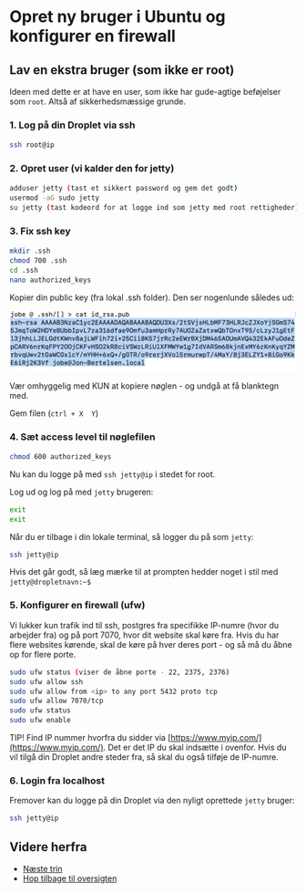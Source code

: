 # Opret ny bruger i Ubuntu og konfigurer en firewall

## Lav en ekstra bruger (som ikke er root)

Ideen med dette er at have en user, som ikke har gude-agtige beføjelser som `root`. Altså af sikkerhedsmæssige grunde.

### 1. Log på din Droplet via ssh

```bash
ssh root@ip
```

### 2. Opret user (vi kalder den for jetty)

```bash
adduser jetty (tast et sikkert password og gem det godt)
usermod -aG sudo jetty
su jetty (tast kodeord for at logge ind som jetty med root rettigheder)
```

### 3. Fix ssh key

```bash
mkdir .ssh
chmod 700 .ssh
cd .ssh
nano authorized_keys
```

Kopier din public key (fra lokal .ssh folder). Den ser nogenlunde således ud:

![ssh](./images/ssh_public.png)

Vær omhyggelig med KUN at kopiere nøglen - og undgå at få blanktegn med.

Gem filen (`ctrl + X  Y`)

### 4. Sæt access level til nøglefilen

```bash
chmod 600 authorized_keys
```

Nu kan du logge på med `ssh jetty@ip` i stedet for root.

Log ud og log på med `jetty` brugeren:

```bash
exit
exit
```

Når du er tilbage i din lokale terminal, så logger du på som `jetty`:

```bash
ssh jetty@ip
```

Hvis det går godt, så læg mærke til at prompten hedder noget i stil med `jetty@dropletnavn:~$`

### 5. Konfigurer en firewall (ufw)

Vi lukker kun trafik ind til ssh, postgres fra specifikke IP-numre (hvor du arbejder fra) og på port 7070, hvor
dit website skal køre fra. Hvis du har flere websites kørende, skal de køre på hver deres port - og så må du
åbne op for flere porte.

```bash
sudo ufw status (viser de åbne porte - 22, 2375, 2376)
sudo ufw allow ssh
sudo ufw allow from <ip> to any port 5432 proto tcp
sudo ufw allow 7070/tcp
sudo ufw status
sudo ufw enable
```

TIP! Find IP nummer hvorfra du sidder via [https://www.myip.com/](https://www.myip.com/). Det er det IP du skal indsætte i <ip> ovenfor. Hvis du vil tilgå din Droplet andre steder fra, så skal du også tilføje de IP-numre.

### 6. Login fra localhost

Fremover kan du logge på din Droplet via den nyligt oprettede `jetty` bruger:

```bash
ssh jetty@ip
```

## Videre herfra

- [Næste trin](./java.md)
- [Hop tilbage til oversigten](./README.md)

